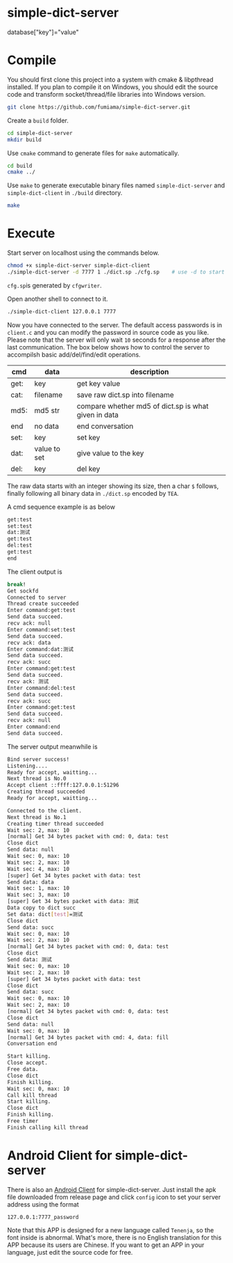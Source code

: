 # simple-dict-server
database["key"]="value"

# Compile
You should first clone this project into a system with cmake & libpthread installed.
If you plan to compile it on Windows, you should edit the source code and transform socket/thread/file libraries into Windows version.
```bash
git clone https://github.com/fumiama/simple-dict-server.git
```
Create a `build` folder.
```bash
cd simple-dict-server
mkdir build
```
Use `cmake` command to generate files for `make` automatically.
```bash
cd build
cmake ../
```
Use `make` to generate executable binary files named `simple-dict-server` and `simple-dict-client` in `./build` directory.
```bash
make
```

# Execute
Start server on localhost using the commands below.
```bash
chmod +x simple-dict-server simple-dict-client
./simple-dict-server -d 7777 1 ./dict.sp ./cfg.sp    # use -d to start as daemon
```
`cfg.sp`is generated by `cfgwriter`.

Open another shell to connect to it.
```bash
./simple-dict-client 127.0.0.1 7777
```
Now you have connected to the server. The default access passwords is in `client.c` and you can modify the password in source code as you like. Please note that the server will only wait `10` seconds for a response after the last communication. The box below shows how to control the server to accompilsh basic add/del/find/edit operations.

|  cmd  |  data  |  description  |
|  ----  | ----  | ----  |
| get:  | key | get key value |
| cat:  | filename | save raw dict.sp into filename |
| md5:  | md5 str | compare whether md5 of dict.sp is what given in data |
| end   | no data  | end conversation |
| set:  | key | set key |
| dat:  | value to set | give value to the key |
| del:  | key | del key |

The raw data starts with an integer showing its size, then a char `$` follows, finally following all binary data in `./dict.sp` encoded by `TEA`.

A cmd sequence example is as below
```bash
get:test
set:test
dat:测试
get:test
del:test
get:test
end
```
The client output is
```bash
break!
Get sockfd
Connected to server
Thread create succeeded
Enter command:get:test
Send data succeed.
recv ack: null
Enter command:set:test
Send data succeed.
recv ack: data
Enter command:dat:测试
Send data succeed.
recv ack: succ
Enter command:get:test
Send data succeed.
recv ack: 测试
Enter command:del:test
Send data succeed.
recv ack: succ
Enter command:get:test
Send data succeed.
recv ack: null
Enter command:end
Send data succeed.
```
The server output meanwhile is
```bash
Bind server success!
Listening....
Ready for accept, waitting...
Next thread is No.0
Accept client ::ffff:127.0.0.1:51296
Creating thread succeeded
Ready for accept, waitting...

Connected to the client.
Next thread is No.1
Creating timer thread succeeded
Wait sec: 2, max: 10
[normal] Get 34 bytes packet with cmd: 0, data: test
Close dict
Send data: null
Wait sec: 0, max: 10
Wait sec: 2, max: 10
Wait sec: 4, max: 10
[super] Get 34 bytes packet with data: test
Send data: data
Wait sec: 1, max: 10
Wait sec: 3, max: 10
[super] Get 34 bytes packet with data: 测试
Data copy to dict succ
Set data: dict[test]=测试
Close dict
Send data: succ
Wait sec: 0, max: 10
Wait sec: 2, max: 10
[normal] Get 34 bytes packet with cmd: 0, data: test
Close dict
Send data: 测试
Wait sec: 0, max: 10
Wait sec: 2, max: 10
[super] Get 34 bytes packet with data: test
Close dict
Send data: succ
Wait sec: 0, max: 10
Wait sec: 2, max: 10
[normal] Get 34 bytes packet with cmd: 0, data: test
Close dict
Send data: null
Wait sec: 0, max: 10
[normal] Get 34 bytes packet with cmd: 4, data: fill
Conversation end

Start killing.
Close accept.
Free data.
Close dict
Finish killing.
Wait sec: 0, max: 10
Call kill thread
Start killing.
Close dict
Finish killing.
Free timer
Finish calling kill thread
```

# Android Client for simple-dict-server
There is also an [Android Client](https://github.com/fumiama/simple-dict-android) for simple-dict-server. Just install the apk file downloaded from release page and click `config` icon to set your server address using the format
```
127.0.0.1:7777_password
```
Note that this APP is designed for a new language called `Tenenja`, so the font inside is abnormal. What's more, there is no English translation for this APP because its users are Chinese. If you want to get an APP in your language, just edit the source code for free.